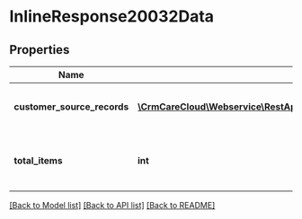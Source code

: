 # InlineResponse20032Data

## Properties
Name | Type | Description | Notes
------------ | ------------- | ------------- | -------------
**customer_source_records** | [**\CrmCareCloud\Webservice\RestApi\Client\Model\CustomerSourceRecord[]**](CustomerSourceRecord.md) | List of the customer source records | [optional] 
**total_items** | **int** | Count of all found customer source records | [optional] 

[[Back to Model list]](../../README.md#documentation-for-models) [[Back to API list]](../../README.md#documentation-for-api-endpoints) [[Back to README]](../../README.md)


